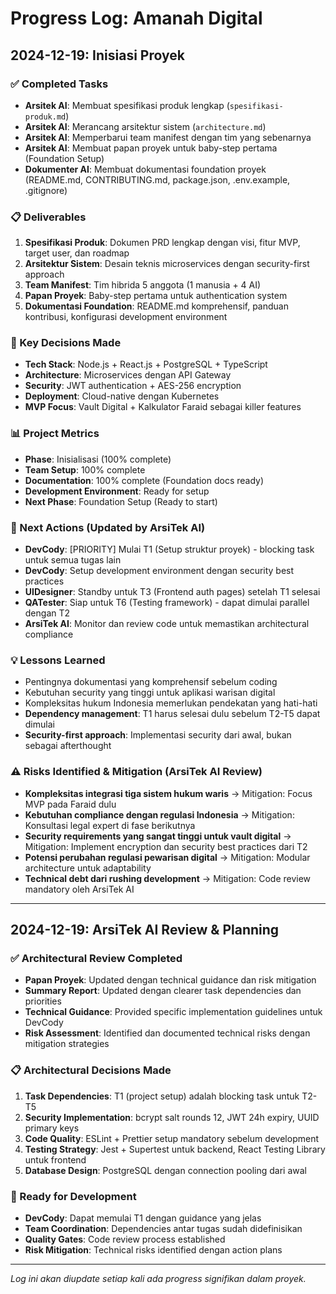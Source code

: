 # Progress Log: Amanah Digital

## 2024-12-19: Inisiasi Proyek

### ✅ Completed Tasks
- **Arsitek AI**: Membuat spesifikasi produk lengkap (`spesifikasi-produk.md`)
- **Arsitek AI**: Merancang arsitektur sistem (`architecture.md`)
- **Arsitek AI**: Memperbarui team manifest dengan tim yang sebenarnya
- **Arsitek AI**: Membuat papan proyek untuk baby-step pertama (Foundation Setup)
- **Dokumenter AI**: Membuat dokumentasi foundation proyek (README.md, CONTRIBUTING.md, package.json, .env.example, .gitignore)

### 📋 Deliverables
1. **Spesifikasi Produk**: Dokumen PRD lengkap dengan visi, fitur MVP, target user, dan roadmap
2. **Arsitektur Sistem**: Desain teknis microservices dengan security-first approach
3. **Team Manifest**: Tim hibrida 5 anggota (1 manusia + 4 AI)
4. **Papan Proyek**: Baby-step pertama untuk authentication system
5. **Dokumentasi Foundation**: README.md komprehensif, panduan kontribusi, konfigurasi development environment

### 🎯 Key Decisions Made
- **Tech Stack**: Node.js + React.js + PostgreSQL + TypeScript
- **Architecture**: Microservices dengan API Gateway
- **Security**: JWT authentication + AES-256 encryption
- **Deployment**: Cloud-native dengan Kubernetes
- **MVP Focus**: Vault Digital + Kalkulator Faraid sebagai killer features

### 📊 Project Metrics
- **Phase**: Inisialisasi (100% complete)
- **Team Setup**: 100% complete
- **Documentation**: 100% complete (Foundation docs ready)
- **Development Environment**: Ready for setup
- **Next Phase**: Foundation Setup (Ready to start)

### 🔄 Next Actions (Updated by ArsiTek AI)
- **DevCody**: [PRIORITY] Mulai T1 (Setup struktur proyek) - blocking task untuk semua tugas lain
- **DevCody**: Setup development environment dengan security best practices
- **UIDesigner**: Standby untuk T3 (Frontend auth pages) setelah T1 selesai
- **QATester**: Siap untuk T6 (Testing framework) - dapat dimulai parallel dengan T2
- **ArsiTek AI**: Monitor dan review code untuk memastikan architectural compliance

### 💡 Lessons Learned
- Pentingnya dokumentasi yang komprehensif sebelum coding
- Kebutuhan security yang tinggi untuk aplikasi warisan digital
- Kompleksitas hukum Indonesia memerlukan pendekatan yang hati-hati
- **Dependency management**: T1 harus selesai dulu sebelum T2-T5 dapat dimulai
- **Security-first approach**: Implementasi security dari awal, bukan sebagai afterthought

### ⚠️ Risks Identified & Mitigation (ArsiTek AI Review)
- **Kompleksitas integrasi tiga sistem hukum waris** → Mitigation: Focus MVP pada Faraid dulu
- **Kebutuhan compliance dengan regulasi Indonesia** → Mitigation: Konsultasi legal expert di fase berikutnya
- **Security requirements yang sangat tinggi untuk vault digital** → Mitigation: Implement encryption dan security best practices dari T2
- **Potensi perubahan regulasi pewarisan digital** → Mitigation: Modular architecture untuk adaptability
- **Technical debt dari rushing development** → Mitigation: Code review mandatory oleh ArsiTek AI

---

## 2024-12-19: ArsiTek AI Review & Planning

### ✅ Architectural Review Completed
- **Papan Proyek**: Updated dengan technical guidance dan risk mitigation
- **Summary Report**: Updated dengan clearer task dependencies dan priorities
- **Technical Guidance**: Provided specific implementation guidelines untuk DevCody
- **Risk Assessment**: Identified dan documented technical risks dengan mitigation strategies

### 📋 Architectural Decisions Made
1. **Task Dependencies**: T1 (project setup) adalah blocking task untuk T2-T5
2. **Security Implementation**: bcrypt salt rounds 12, JWT 24h expiry, UUID primary keys
3. **Code Quality**: ESLint + Prettier setup mandatory sebelum development
4. **Testing Strategy**: Jest + Supertest untuk backend, React Testing Library untuk frontend
5. **Database Design**: PostgreSQL dengan connection pooling dari awal

### 🎯 Ready for Development
- **DevCody**: Dapat memulai T1 dengan guidance yang jelas
- **Team Coordination**: Dependencies antar tugas sudah didefinisikan
- **Quality Gates**: Code review process established
- **Risk Mitigation**: Technical risks identified dengan action plans

---

*Log ini akan diupdate setiap kali ada progress signifikan dalam proyek.*